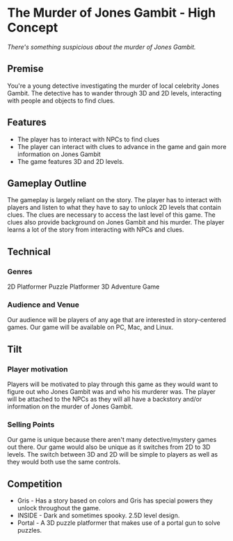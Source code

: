 # The Murder of Jones Gambit - High Concept
_There's something suspicious about the murder of Jones Gambit._

## Premise
You're a young detective investigating the murder of local celebrity Jones Gambit. The detective has to wander through 3D and 2D levels, interacting with people and objects to find clues.

## Features
- The player has to interact with NPCs to find clues
- The player can interact with clues to advance in the game and gain more information on Jones Gambit
- The game features 3D and 2D levels.


## Gameplay Outline
The gameplay is largely reliant on the story. The player has to interact with players and listen to what they have to say to unlock 2D levels that contain clues. The clues are necessary to access the last level of this game. The clues also provide background on Jones Gambit and his murder. The player learns a lot of the story from interacting with NPCs and clues.

## Technical

### Genres
2D Platformer
Puzzle Platformer
3D Adventure Game

### Audience and Venue
Our audience will be players of any age that are interested in story-centered games. Our game will be available on PC, Mac, and Linux.

## Tilt

### Player motivation
Players will be motivated to play through this game as they would want to figure out who Jones Gambit was and who his murderer was. The player will be attached to the NPCs as they will all have a backstory and/or information on the murder of Jones Gambit.

### Selling Points
Our game is unique because there aren't many detective/mystery games out there. Our game would also be unique as it switches from 2D to 3D levels. The switch between 3D and 2D will be simple to players as well as they would both use the same controls.

## Competition
- Gris - Has a story based on colors and Gris has special powers they unlock throughout the game.
- INSIDE - Dark and sometimes spooky. 2.5D level design.
- Portal - A 3D puzzle platformer that makes use of a portal gun to solve puzzles.
